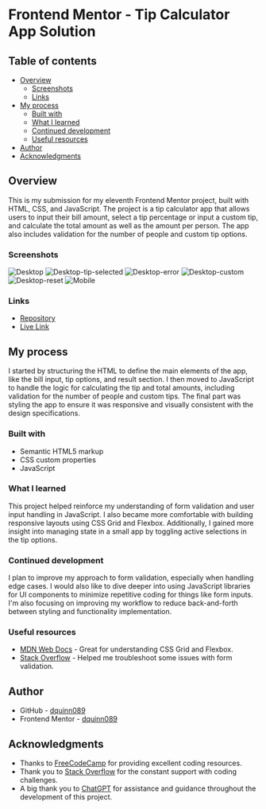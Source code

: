 # Frontend Mentor - Tip Calculator App Solution

## Table of contents

- [Overview](#overview)
  - [Screenshots](#screenshots)
  - [Links](#links)
- [My process](#my-process)
  - [Built with](#built-with)
  - [What I learned](#what-i-learned)
  - [Continued development](#continued-development)
  - [Useful resources](#useful-resources)
- [Author](#author)
- [Acknowledgments](#acknowledgments)

## Overview

This is my submission for my eleventh Frontend Mentor project, built with HTML, CSS, and JavaScript. The project is a tip calculator app that allows users to input their bill amount, select a tip percentage or input a custom tip, and calculate the total amount as well as the amount per person. The app also includes validation for the number of people and custom tip options.

### Screenshots

![Desktop](screenshots/desktop.png?raw=true "Desktop View")
![Desktop-tip-selected](screenshots/desktop-selected.png?raw=true "Desktop View")
![Desktop-error](screenshots/desktop-error.png?raw=true "Desktop View")
![Desktop-custom](screenshots/desktop-custom.png?raw=true "Selected View")
![Desktop-reset](screenshots/desktop-reset.png?raw=true "Mobile View")
![Mobile](screenshots/mobile.png?raw=true "Mobile Selected View")

### Links

- [Repository](https://github.com/dquinn089/frontend-mentor-tip-calculator-app)
- [Live Link](https://dquinn089.github.io/frontend-mentor-tip-calculator-app/)

## My process

I started by structuring the HTML to define the main elements of the app, like the bill input, tip options, and result section. I then moved to JavaScript to handle the logic for calculating the tip and total amounts, including validation for the number of people and custom tips. The final part was styling the app to ensure it was responsive and visually consistent with the design specifications.

### Built with

- Semantic HTML5 markup
- CSS custom properties
- JavaScript

### What I learned

This project helped reinforce my understanding of form validation and user input handling in JavaScript. I also became more comfortable with building responsive layouts using CSS Grid and Flexbox. Additionally, I gained more insight into managing state in a small app by toggling active selections in the tip options.

### Continued development

I plan to improve my approach to form validation, especially when handling edge cases. I would also like to dive deeper into using JavaScript libraries for UI components to minimize repetitive coding for things like form inputs. I'm also focusing on improving my workflow to reduce back-and-forth between styling and functionality implementation.

### Useful resources

- [MDN Web Docs](https://developer.mozilla.org/en-US/) - Great for understanding CSS Grid and Flexbox.
- [Stack Overflow](https://stackoverflow.com/) - Helped me troubleshoot some issues with form validation.

## Author

- GitHub - [dquinn089](https://github.com/dquinn089)
- Frontend Mentor - [dquinn089](https://www.frontendmentor.io/profile/dquinn089)

## Acknowledgments

- Thanks to [FreeCodeCamp](https://www.freecodecamp.org/) for providing excellent coding resources.
- Thank you to [Stack Overflow](https://stackoverflow.com/) for the constant support with coding challenges.
- A big thank you to [ChatGPT](https://chatgpt.com/) for assistance and guidance throughout the development of this project.
